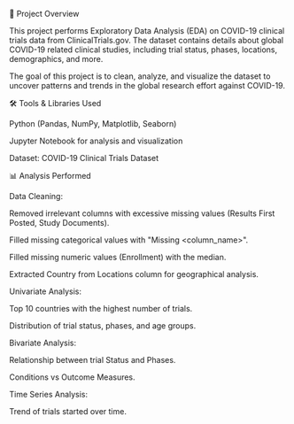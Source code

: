 📌 Project Overview

This project performs Exploratory Data Analysis (EDA) on COVID-19 clinical trials data from ClinicalTrials.gov.
The dataset contains details about global COVID-19 related clinical studies, including trial status, phases, locations, demographics, and more.

The goal of this project is to clean, analyze, and visualize the dataset to uncover patterns and trends in the global research effort against COVID-19.

🛠️ Tools & Libraries Used

Python (Pandas, NumPy, Matplotlib, Seaborn)

Jupyter Notebook for analysis and visualization

Dataset: COVID-19 Clinical Trials Dataset

📊 Analysis Performed

Data Cleaning:

Removed irrelevant columns with excessive missing values (Results First Posted, Study Documents).

Filled missing categorical values with "Missing <column_name>".

Filled missing numeric values (Enrollment) with the median.

Extracted Country from Locations column for geographical analysis.

Univariate Analysis:

Top 10 countries with the highest number of trials.

Distribution of trial status, phases, and age groups.

Bivariate Analysis:

Relationship between trial Status and Phases.

Conditions vs Outcome Measures.

Time Series Analysis:

Trend of trials started over time.
